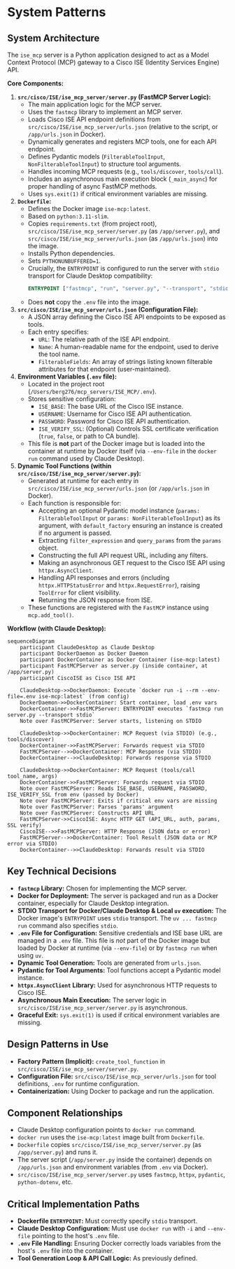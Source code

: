 # System Patterns

## System Architecture

The `ise_mcp` server is a Python application designed to act as a Model Context Protocol (MCP) gateway to a Cisco ISE (Identity Services Engine) API.

**Core Components:**
1.  **`src/cisco/ISE/ise_mcp_server/server.py` (FastMCP Server Logic):**
    *   The main application logic for the MCP server.
    *   Uses the `fastmcp` library to implement an MCP server.
    *   Loads Cisco ISE API endpoint definitions from `src/cisco/ISE/ise_mcp_server/urls.json` (relative to the script, or `/app/urls.json` in Docker).
    *   Dynamically generates and registers MCP tools, one for each API endpoint.
    *   Defines Pydantic models (`FilterableToolInput`, `NonFilterableToolInput`) to structure tool arguments.
    *   Handles incoming MCP requests (e.g., `tools/discover`, `tools/call`).
    *   Includes an asynchronous main execution block (`_main_async`) for proper handling of async FastMCP methods.
    *   Uses `sys.exit(1)` if critical environment variables are missing.
2.  **`Dockerfile`:**
    *   Defines the Docker image `ise-mcp:latest`.
    *   Based on `python:3.11-slim`.
    *   Copies `requirements.txt` (from project root), `src/cisco/ISE/ise_mcp_server/server.py` (as `/app/server.py`), and `src/cisco/ISE/ise_mcp_server/urls.json` (as `/app/urls.json`) into the image.
    *   Installs Python dependencies.
    *   Sets `PYTHONUNBUFFERED=1`.
    *   Crucially, the `ENTRYPOINT` is configured to run the server with `stdio` transport for Claude Desktop compatibility:
        ```dockerfile
        ENTRYPOINT ["fastmcp", "run", "server.py", "--transport", "stdio"]
        ```
    *   Does **not** copy the `.env` file into the image.
3.  **`src/cisco/ISE/ise_mcp_server/urls.json` (Configuration File):**
    *   A JSON array defining the Cisco ISE API endpoints to be exposed as tools.
    *   Each entry specifies:
        *   `URL`: The relative path of the ISE API endpoint.
        *   `Name`: A human-readable name for the endpoint, used to derive the tool name.
        *   `FilterableFields`: An array of strings listing known filterable attributes for that endpoint (user-maintained).
4.  **Environment Variables (`.env` file):**
    *   Located in the project root (`/Users/berg276/mcp_servers/ISE_MCP/.env`).
    *   Stores sensitive configuration:
        *   `ISE_BASE`: The base URL of the Cisco ISE instance.
        *   `USERNAME`: Username for Cisco ISE API authentication.
        *   `PASSWORD`: Password for Cisco ISE API authentication.
        *   `ISE_VERIFY_SSL`: (Optional) Controls SSL certificate verification (`true`, `false`, or path to CA bundle).
    *   This file is **not** part of the Docker image but is loaded into the container at runtime by Docker itself (via `--env-file` in the `docker run` command used by Claude Desktop).
5.  **Dynamic Tool Functions (within `src/cisco/ISE/ise_mcp_server/server.py`):**
    *   Generated at runtime for each entry in `src/cisco/ISE/ise_mcp_server/urls.json` (or `/app/urls.json` in Docker).
    *   Each function is responsible for:
        *   Accepting an optional Pydantic model instance (`params: FilterableToolInput` or `params: NonFilterableToolInput`) as its argument, with `default_factory` ensuring an instance is created if no argument is passed.
        *   Extracting `filter_expression` and `query_params` from the `params` object.
        *   Constructing the full API request URL, including any filters.
        *   Making an asynchronous GET request to the Cisco ISE API using `httpx.AsyncClient`.
        *   Handling API responses and errors (including `httpx.HTTPStatusError` and `httpx.RequestError`), raising `ToolError` for client visibility.
        *   Returning the JSON response from ISE.
    *   These functions are registered with the `FastMCP` instance using `mcp.add_tool()`.

**Workflow (with Claude Desktop):**
```mermaid
sequenceDiagram
    participant ClaudeDesktop as Claude Desktop
    participant DockerDaemon as Docker Daemon
    participant DockerContainer as Docker Container (ise-mcp:latest)
    participant FastMCPServer as server.py (inside container, at /app/server.py)
    participant CiscoISE as Cisco ISE API

    ClaudeDesktop->>DockerDaemon: Execute `docker run -i --rm --env-file=.env ise-mcp:latest` (from config)
    DockerDaemon->>DockerContainer: Start container, load .env vars
    DockerContainer->>FastMCPServer: ENTRYPOINT executes `fastmcp run server.py --transport stdio`
    Note over FastMCPServer: Server starts, listening on STDIO

    ClaudeDesktop->>DockerContainer: MCP Request (via STDIO) (e.g., tools/discover)
    DockerContainer->>FastMCPServer: Forwards request via STDIO
    FastMCPServer-->>DockerContainer: MCP Response (via STDIO)
    DockerContainer-->>ClaudeDesktop: Forwards response via STDIO

    ClaudeDesktop->>DockerContainer: MCP Request (tools/call tool_name, args)
    DockerContainer->>FastMCPServer: Forwards request via STDIO
    Note over FastMCPServer: Reads ISE_BASE, USERNAME, PASSWORD, ISE_VERIFY_SSL from env (passed by Docker)
    Note over FastMCPServer: Exits if critical env vars are missing
    Note over FastMCPServer: Parses 'params' argument
    Note over FastMCPServer: Constructs API URL
    FastMCPServer->>CiscoISE: Async HTTP GET (API_URL, auth, params, SSL verify)
    CiscoISE-->>FastMCPServer: HTTP Response (JSON data or error)
    FastMCPServer-->>DockerContainer: Tool Result (JSON data or MCP error via STDIO)
    DockerContainer-->>ClaudeDesktop: Forwards result via STDIO
```

## Key Technical Decisions

- **`fastmcp` Library:** Chosen for implementing the MCP server.
- **Docker for Deployment:** The server is packaged and run as a Docker container, especially for Claude Desktop integration.
- **STDIO Transport for Docker/Claude Desktop & Local `uv` execution:** The Docker image's `ENTRYPOINT` uses `stdio` transport. The `uv ... fastmcp run` command also specifies `stdio`.
- **`.env` File for Configuration:** Sensitive credentials and ISE base URL are managed in a `.env` file. This file is *not* part of the Docker image but loaded by Docker at runtime (via `--env-file`) or by `fastmcp run` when using `uv`.
- **Dynamic Tool Generation:** Tools are generated from `urls.json`.
- **Pydantic for Tool Arguments:** Tool functions accept a Pydantic model instance.
- **`httpx.AsyncClient` Library:** Used for asynchronous HTTP requests to Cisco ISE.
- **Asynchronous Main Execution:** The server logic in `src/cisco/ISE/ise_mcp_server/server.py` is asynchronous.
- **Graceful Exit:** `sys.exit(1)` is used if critical environment variables are missing.

## Design Patterns in Use

- **Factory Pattern (Implicit):** `create_tool_function` in `src/cisco/ISE/ise_mcp_server/server.py`.
- **Configuration File:** `src/cisco/ISE/ise_mcp_server/urls.json` for tool definitions, `.env` for runtime configuration.
- **Containerization:** Using Docker to package and run the application.

## Component Relationships

- Claude Desktop configuration points to `docker run` command.
- `docker run` uses the `ise-mcp:latest` image built from `Dockerfile`.
- `Dockerfile` copies `src/cisco/ISE/ise_mcp_server/server.py` (as `/app/server.py`) and runs it.
- The server script (`/app/server.py` inside the container) depends on `/app/urls.json` and environment variables (from `.env` via Docker).
- `src/cisco/ISE/ise_mcp_server/server.py` uses `fastmcp`, `httpx`, `pydantic`, `python-dotenv`, etc.

## Critical Implementation Paths
- **Dockerfile `ENTRYPOINT`:** Must correctly specify `stdio` transport.
- **Claude Desktop Configuration:** Must use `docker run` with `-i` and `--env-file` pointing to the host's `.env` file.
- **`.env` File Handling:** Ensuring Docker correctly loads variables from the host's `.env` file into the container.
- **Tool Generation Loop & API Call Logic:** As previously defined.
